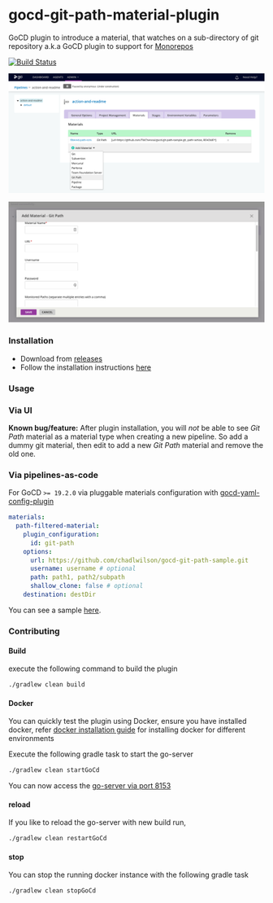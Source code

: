 # gocd-git-path-material-plugin

GoCD plugin to introduce a material, that watches on a sub-directory of git repository a.k.a GoCD plugin to support for [Monorepos](https://developer.atlassian.com/blog/2015/10/monorepos-in-git/)

[![Build Status](https://travis-ci.org/TWChennai/gocd-git-path-material-plugin.svg?branch=master)](https://travis-ci.org/TWChennai/gocd-git-path-material-plugin)

![gocd-git-path-material-plugin-add](docs/add-material.png)

![gocd-git-path-material-plugin-popup](docs/gitmaterial-popup.png)

### Installation

* Download from [releases](https://github.com/chadlwilson/gocd-git-path-material-plugin/releases/)
* Follow the installation instructions [here](https://docs.go.cd/current/extension_points/plugin_user_guide.html#installing-and-uninstalling-of-plugins)

### Usage

### Via UI

**Known bug/feature:** After plugin installation, you will *not* be able to see *Git Path* material as a material type
when creating a new pipeline. So add a dummy git material, then edit to add a new *Git Path* material and remove the old one. 


### Via pipelines-as-code

For GoCD `>= 19.2.0` via pluggable materials configuration with [gocd-yaml-config-plugin](https://github.com/tomzo/gocd-yaml-config-plugin#pluggable)
```yaml
materials:
  path-filtered-material:
    plugin_configuration:
      id: git-path
    options:
      url: https://github.com/chadlwilson/gocd-git-path-sample.git
      username: username # optional
      path: path1, path2/subpath
      shallow_clone: false # optional
    destination: destDir
```

You can see a sample [here](samples/sample-pipelines.gocd.yaml).

### Contributing

#### Build

execute the following command to build the plugin

```bash
./gradlew clean build
```

#### Docker

You can quickly test the plugin using Docker, ensure you have installed docker, refer [docker installation guide](https://www.docker.com/products/overview) for installing docker for different environments

Execute the following gradle task to start the go-server
```bash
./gradlew clean startGoCd
```

You can now access the [go-server via port 8153](http://localhost:8153)

#### reload

If you like to reload the go-server with new build run,
```bash
./gradlew clean restartGoCd
```

#### stop

You can stop the running docker instance with the following gradle task
```bash
./gradlew clean stopGoCd
```

